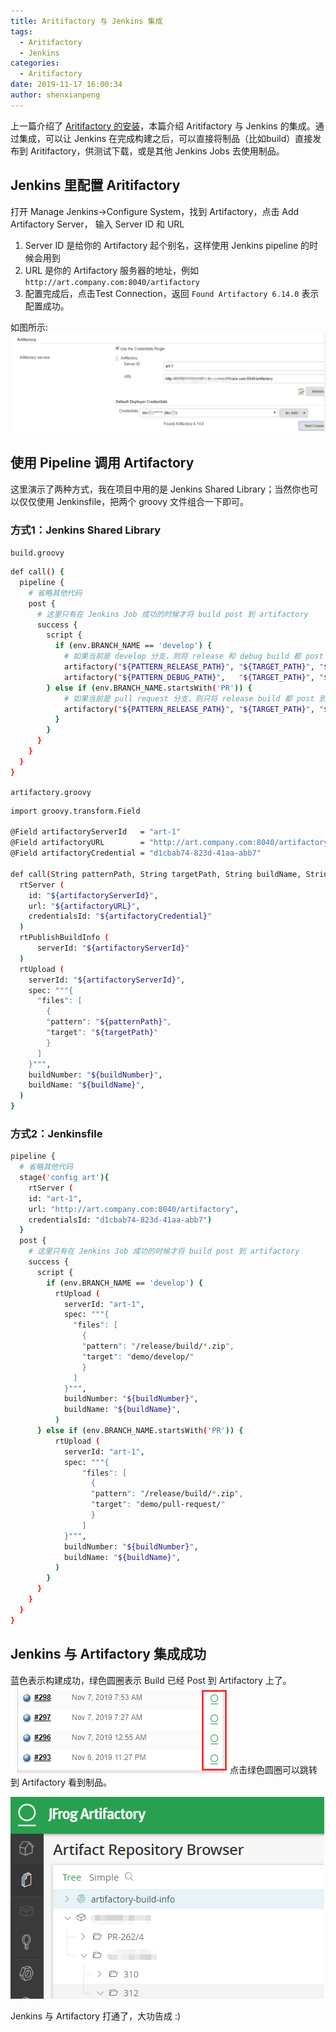```yaml
---
title: Aritifactory 与 Jenkins 集成
tags:
  - Aritifactory
  - Jenkins
categories:
  - Aritifactory
date: 2019-11-17 16:00:34
author: shenxianpeng
---
```


上一篇介绍了 [Aritifactory 的安装](https://shenxianpeng.github.io/2019/11/Aritifactory-%E5%AE%89%E8%A3%85/)，本篇介绍 Aritifactory 与 Jenkins 的集成。通过集成，可以让 Jenkins 在完成构建之后，可以直接将制品（比如build）直接发布到 Aritifactory，供测试下载，或是其他 Jenkins Jobs 去使用制品。

## Jenkins 里配置 Aritifactory

打开 Manage Jenkins->Configure System，找到 Artifactory，点击 Add Artifactory Server， 输入 Server ID 和 URL

1. Server ID 是给你的 Artifactory 起个别名，这样使用 Jenkins pipeline 的时候会用到
2. URL 是你的 Artifactory 服务器的地址，例如 `http://art.company.com:8040/artifactory`
3. 配置完成后，点击Test Connection，返回 `Found Artifactory 6.14.0` 表示配置成功。

如图所示: ![配置和测试](Aritifactory-与-Jenkins-集成\jenkins-artifactory-integration.png)

## 使用 Pipeline 调用 Artifactory

这里演示了两种方式，我在项目中用的是 Jenkins Shared Library；当然你也可以仅仅使用 Jenkinsfile，把两个 groovy 文件组合一下即可。

### 方式1：Jenkins Shared Library

`build.groovy`

```bash
def call() {
  pipeline {
    # 省略其他代码
    post {
      # 这里只有在 Jenkins Job 成功的时候才将 build post 到 artifactory
      success {
        script {
          if (env.BRANCH_NAME == 'develop') {
            # 如果当前是 develop 分支，则将 release 和 debug build 都 post 到 artifactory
            artifactory("${PATTERN_RELEASE_PATH}", "${TARGET_PATH}", "${BUILD_NAME}", "${BUILD_NUMBER}")
            artifactory("${PATTERN_DEBUG_PATH}",   "${TARGET_PATH}", "${BUILD_NAME}", "${BUILD_NUMBER}")
        } else if (env.BRANCH_NAME.startsWith('PR')) {
            # 如果当前是 pull request 分支，则只将 release build 都 post 到 artifactory
            artifactory("${PATTERN_RELEASE_PATH}", "${TARGET_PATH}", "${BUILD_NAME}", "${BUILD_NUMBER}")
          }
        }
      }
    }
  }
}
```

`artifactory.groovy`

```bash
import groovy.transform.Field

@Field artifactoryServerId   = "art-1"
@Field artifactoryURL        = "http://art.company.com:8040/artifactory"
@Field artifactoryCredential = "d1cbab74-823d-41aa-abb7"

def call(String patternPath, String targetPath, String buildName, String buildNumber) {
  rtServer (
    id: "${artifactoryServerId}",
    url: "${artifactoryURL}",
    credentialsId: "${artifactoryCredential}"
  )
  rtPublishBuildInfo (
      serverId: "${artifactoryServerId}"
  )
  rtUpload (
    serverId: "${artifactoryServerId}",
    spec: """{
      "files": [
        {
        "pattern": "${patternPath}",
        "target": "${targetPath}"
        }
      ]
    }""",
    buildNumber: "${buildNumber}",
    buildName: "${buildName}",
  )
}
```

### 方式2：Jenkinsfile

```bash
pipeline {
  # 省略其他代码
  stage('config art'){
    rtServer (
    id: "art-1",
    url: "http://art.company.com:8040/artifactory",
    credentialsId: "d1cbab74-823d-41aa-abb7")
  }
  post {
    # 这里只有在 Jenkins Job 成功的时候才将 build post 到 artifactory
    success {
      script {
        if (env.BRANCH_NAME == 'develop') {
          rtUpload (
            serverId: "art-1",
            spec: """{
              "files": [
                {
                "pattern": "/release/build/*.zip",
                "target": "demo/develop/"
                }
              ]
            }""",
            buildNumber: "${buildNumber}",
            buildName: "${buildName}",
          )
      } else if (env.BRANCH_NAME.startsWith('PR')) {
          rtUpload (
            serverId: "art-1",
            spec: """{
                "files": [
                  {
                  "pattern": "/release/build/*.zip",
                  "target": "demo/pull-request/"
                  }
                ]
            }""",
            buildNumber: "${buildNumber}",
            buildName: "${buildName}",
          )
        }
      }
    }
  }
}
```

## Jenkins 与 Artifactory 集成成功

蓝色表示构建成功，绿色圆圈表示 Build 已经 Post 到 Artifactory 上了。
![显示构建以及 Post 成功](Aritifactory-与-Jenkins-集成\post-to-artifactory.png)
点击绿色圆圈可以跳转到 Artifactory 看到制品。

![Artifactory](Aritifactory-与-Jenkins-集成\artifactory-builds.png)

Jenkins 与 Artifactory 打通了，大功告成 :)

